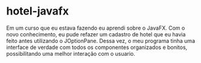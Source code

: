# hotel-javafx

Em um curso que eu estava fazendo eu aprendi sobre o JavaFX. Com o novo conhecimento, eu pude refazer um cadastro de hotel que eu havia feito antes utilizando o JOptionPane. Dessa vez, o meu programa tinha uma interface de verdade com todos os componentes organizados e bonitos, possibilitando uma melhor interação com o usuario.
